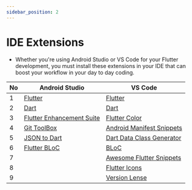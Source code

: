 ```yaml
---
sidebar_position: 2
---
```


# IDE Extensions 

- Whether you're using Android Studio or VS Code for your Flutter development, you must install these extensions in your IDE that can boost your workflow in your day to day coding.

| No | Android Studio | VS Code |
|----|----------------|---------|
| 1  | [Flutter](https://plugins.jetbrains.com/plugin/9212-flutter) | [Flutter](https://marketplacevisualstudio.com/items?itemName=Dart-Code.flutter) |
| 2  | [Dart](https://plugins.jetbrains.com/plugin/6351-dart) | [Dart](https://marketplace.visualstudio.com/items?itemName=Dart-Code.dart-code) |
| 3  | [Flutter Enhancement Suite](https://plugins.jetbrains.com/plugin/14641-flutter-enhancement-suite) | [Flutter Color](https://marketplace.visualstudio.com/items?itemName=Nash.awesome-flutter-snippets) |
| 4  | [Git ToolBox](https://plugins.jetbrains.com/plugin/7499-gittoolbox) | [Android Manifest Snippets](https://marketplace.visualstudio.com/items?itemName=humao.rest-client) |
| 5  | [JSON to Dart](https://plugins.jetbrains.com/plugin/14486-json-to-dart) | [Dart Data Class Generator](https://marketplace.visualstudio.com/items?itemName=aziznal.dart-data-class-generator) |
| 6  | [Flutter BLoC](https://plugins.jetbrains.com/plugin/13159-bloc) | [BLoC](https://marketplace.visualstudio.com/items?itemName=FelixAngelov.bloc) |
| 7  |                | [Awesome Flutter Snippets](https://marketplace.visualstudio.com/items?itemName=Nash.awesome-flutter-snippets) |
| 8  |                | [Flutter Icons](https://marketplace.visualstudio.com/items?itemName=luanpotter.flutter-icons) |
| 9  |                | [Version Lense](https://marketplace.visualstudio.com/items?itemName=pflannery.vscode-versionlens) |



